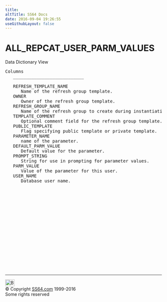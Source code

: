 ```yaml
---
title:
altTitle: SS64 Docs
date: 2016-09-04 19:26:55
useGithubLayout: false
---
```

<!-- #BeginLibraryItem "/Library/head_orad.lbi" --><!-- #EndLibraryItem --><h1>ALL_REPCAT_USER_PARM_VALUES </h1><p> Data Dictionary View </p> 
 
<pre>Columns
   ___________________________
 
   REFRESH_TEMPLATE_NAME
      Name of the refresh group template.
   OWNER
      Owner of the refresh group template.
   REFRESH_GROUP_NAME
      Name of the refresh group to create during instantiation.
   TEMPLATE_COMMENT
      Optional comment field for the refresh group template.
   PUBLIC_TEMPLATE
      Flag specifying public template or private template.
   PARAMETER_NAME
      name of the parameter.
   DEFAULT_PARM_VALUE
      Default value for the parameter.
   PROMPT_STRING
      String for use in prompting for parameter values.
   PARM_VALUE
      Value of the parameter for this user.
   USER_NAME
      Database user name.

</pre><!-- #BeginLibraryItem "/Library/foot_orad.lbi" --><p>
<!-- oracle-footer -->
<ins class="adsbygoogle" style="display:inline-block;width:300px;height:250px" data-ad-client="ca-pub-6140977852749469" data-ad-slot="4275490898"></ins>
<script>
(adsbygoogle = window.adsbygoogle || []).push({});
</script></p>
<hr>
<div id="bl" class="footer"><a href="ALL_REPCAT_USER_PARM_VALUES.html#"><img src="../images/top.png" width="30" height="22" alt="Back to the Top"></a></div>
<div id="br" class="footer, tagline">© Copyright <a href="../index.html">SS64.com</a> 1999-2016<br>
Some rights reserved</div>
<!-- #EndLibraryItem -->

